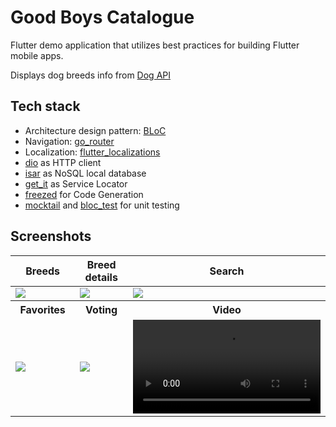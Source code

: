 # Good Boys Catalogue

Flutter demo application that utilizes best practices for building Flutter mobile apps.

Displays dog breeds info from [Dog API](https://thedogapi.com/)

## Tech stack
* Architecture design pattern: [BLoC](https://bloclibrary.dev/)
* Navigation: [go_router](https://pub.dev/packages/go_router)
* Localization: [flutter_localizations](https://docs.flutter.dev/accessibility-and-localization/internationalization#setting-up)
* [dio](https://pub.dev/packages/dio) as HTTP client
* [isar](https://pub.dev/packages/isar) as NoSQL local database
* [get_it](https://pub.dev/packages/get_it) as Service Locator
* [freezed](https://pub.dev/packages/freezed) for Code Generation
* [mocktail](https://pub.dev/packages/mocktail) and [bloc_test](https://pub.dev/packages/bloc_test) for unit testing

## Screenshots
<table>
  <thead>
    <tr>
      <th width="300px">Breeds</th>
      <th width="300px">Breed details</th>
      <th width="300px">Search</th>
    </tr>
  </thead>
  <tbody>
    <tr>
      <td>
        <image src="./assets/screenshots/breeds.jpg" />
      </td>
      <td>
        <image src="./assets/screenshots/breed_details.jpg" />
      </td>
      <td>
        <image src="./assets/screenshots/search.jpg" />
      </td>
    </tr>
    <tr>
      <th width="300px">Favorites</th>
      <th width="300px">Voting</th>
      <th width="300px">Video</th>
    </tr>
    <tr>
      <td>
        <image src="./assets/screenshots/favorites.jpg" />
      </td>
      <td>
        <image src="./assets/screenshots/voting.jpg" />
      </td>
      <td>
         <video src="https://github.com/4lfant/flutter_demo_app/assets/13089900/5356f5d7-730b-4aca-97a6-5d72c8fd4fec" />
      </td>
    </tr>
  </tbody>
</table>







